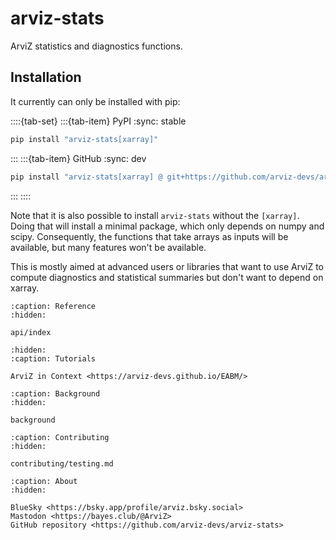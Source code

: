 # arviz-stats
ArviZ statistics and diagnostics functions.

## Installation

It currently can only be installed with pip:

::::{tab-set}
:::{tab-item} PyPI
:sync: stable

```bash
pip install "arviz-stats[xarray]"
```
:::
:::{tab-item} GitHub
:sync: dev

```bash
pip install "arviz-stats[xarray] @ git+https://github.com/arviz-devs/arviz-stats"
```
:::
::::


Note that it is also possible to install `arviz-stats` without the `[xarray]`.
Doing that will install a minimal package, which only depends on numpy and scipy.
Consequently, the functions that take arrays as inputs will be available,
but many features won't be available.

This is mostly aimed at advanced users or libraries that want to use ArviZ
to compute diagnostics and statistical summaries but don't want to depend on xarray.

```{toctree}
:caption: Reference
:hidden:

api/index
```

```{toctree}
:hidden:
:caption: Tutorials

ArviZ in Context <https://arviz-devs.github.io/EABM/>
```

```{toctree}
:caption: Background
:hidden:

background
```

```{toctree}
:caption: Contributing
:hidden:

contributing/testing.md
```

```{toctree}
:caption: About
:hidden:

BlueSky <https://bsky.app/profile/arviz.bsky.social>
Mastodon <https://bayes.club/@ArviZ>
GitHub repository <https://github.com/arviz-devs/arviz-stats>
```
